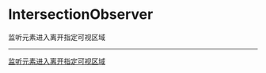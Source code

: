 # IntersectionObserver

 监听元素进入离开指定可视区域

---

[监听元素进入离开指定可视区域](https://cloud.tencent.com/developer/article/2221506)
